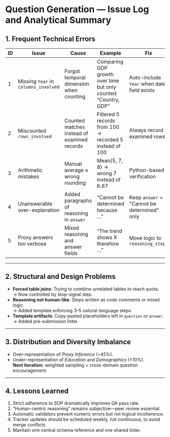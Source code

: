 # Question Generation — Issue Log and Analytical Summary

## 1. Frequent Technical Errors

| ID | Issue | Cause | Example | Fix |
|----|--------|--------|---------|-----|
| 1 | Missing `Year` in `columns_involved` | Forgot temporal dimension when counting | Comparing GDP growth over time but only counted “Country, GDP” | Auto-include `Year` when date field exists |
| 2 | Miscounted `rows_involved` | Counted matches instead of examined records | Filtered 5 records from 100 → recorded 5 instead of 100 | Always record examined rows |
| 3 | Arithmetic mistakes | Manual average ≈ wrong rounding | Mean(5, 7, 8) → wrong 7 instead of 6.67 | Python-based verification |
| 4 | Unanswerable over-explanation | Added paragraphs of reasoning in `answer` | “Cannot be determined because …” | Keep `answer` = "Cannot be determined" only |
| 5 | Proxy answers too verbose | Mixed reasoning and answer fields | “The trend shows X therefore …” | Move logic to `reasoning_steps` |

---

## 2. Structural and Design Problems
- **Forced table joins**: Trying to combine unrelated tables to reach quota.  
  → Now controlled by stop-signal step.  
- **Reasoning not human-like**: Steps written as code comments or mixed logic.  
  → Added template enforcing 3–5 natural-language steps.  
- **Template artifacts**: Copy-pasted placeholders left in `question` or `answer`.  
  → Added pre-submission linter.

---

## 3. Distribution and Diversity Imbalance
- Over-representation of *Proxy Inference* (~45%).  
- Under-representation of *Education* and *Demographics* (<10%).  
**Next iteration:** weighted sampling + cross-domain question encouragement.

---

## 4. Lessons Learned
1. Strict adherence to SOP dramatically improves QA pass rate.  
2. “Human-centric reasoning” remains subjective—peer review essential.  
3. Automatic validators prevent numeric errors but not logical incoherence.  
4. Tracker updates should be scheduled weekly, not continuous, to avoid merge conflicts.  
5. Maintain one central schema reference and one shared linter.
